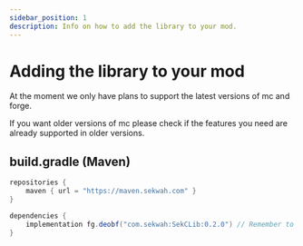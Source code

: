 ```yaml
---
sidebar_position: 1
description: Info on how to add the library to your mod.
---
```


# Adding the library to your mod
At the moment we only have plans to support the latest versions of mc and forge.

If you want older versions of mc please check if the features you need are already supported in older versions.

## build.gradle (Maven)
```groovy
repositories {
    maven { url = "https://maven.sekwah.com" }
}
```
```groovy
dependencies {
    implementation fg.deobf("com.sekwah:SekCLib:0.2.0") // Remember to check the latest version as this may not be up to date.
}
```
